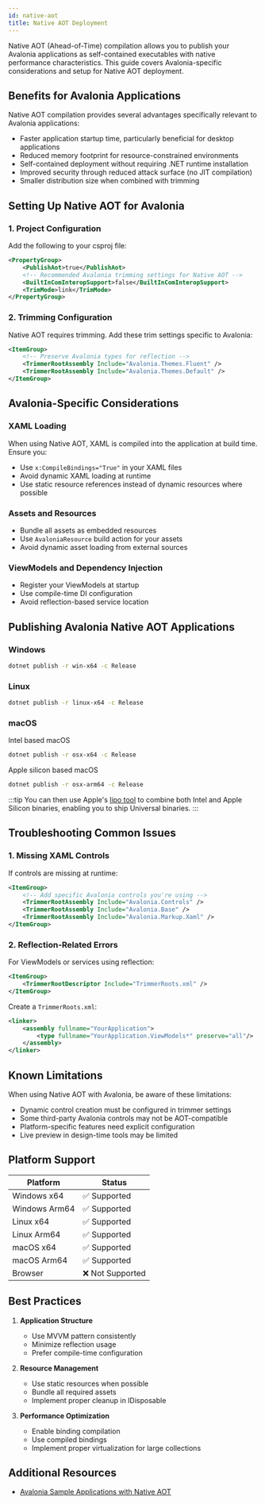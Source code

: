 ```yaml
---
id: native-aot
title: Native AOT Deployment
---
```


Native AOT (Ahead-of-Time) compilation allows you to publish your Avalonia applications as self-contained executables with native performance characteristics. This guide covers Avalonia-specific considerations and setup for Native AOT deployment.

## Benefits for Avalonia Applications

Native AOT compilation provides several advantages specifically relevant to Avalonia applications:

- Faster application startup time, particularly beneficial for desktop applications
- Reduced memory footprint for resource-constrained environments
- Self-contained deployment without requiring .NET runtime installation
- Improved security through reduced attack surface (no JIT compilation)
- Smaller distribution size when combined with trimming

## Setting Up Native AOT for Avalonia

### 1. Project Configuration

Add the following to your csproj file:

```xml
<PropertyGroup>
    <PublishAot>true</PublishAot>
    <!-- Recommended Avalonia trimming settings for Native AOT -->
    <BuiltInComInteropSupport>false</BuiltInComInteropSupport>
    <TrimMode>link</TrimMode>
</PropertyGroup>
```

### 2. Trimming Configuration

Native AOT requires trimming. Add these trim settings specific to Avalonia:

```xml
<ItemGroup>
    <!-- Preserve Avalonia types for reflection -->
    <TrimmerRootAssembly Include="Avalonia.Themes.Fluent" />
    <TrimmerRootAssembly Include="Avalonia.Themes.Default" />
</ItemGroup>
```

## Avalonia-Specific Considerations

### XAML Loading
When using Native AOT, XAML is compiled into the application at build time. Ensure you:
- Use `x:CompileBindings="True"` in your XAML files
- Avoid dynamic XAML loading at runtime
- Use static resource references instead of dynamic resources where possible

### Assets and Resources
- Bundle all assets as embedded resources
- Use `AvaloniaResource` build action for your assets
- Avoid dynamic asset loading from external sources

### ViewModels and Dependency Injection
- Register your ViewModels at startup
- Use compile-time DI configuration
- Avoid reflection-based service location

## Publishing Avalonia Native AOT Applications

### Windows
```bash
dotnet publish -r win-x64 -c Release
```

### Linux
```bash
dotnet publish -r linux-x64 -c Release
```

### macOS
Intel based macOS 
```bash
dotnet publish -r osx-x64 -c Release
```
Apple silicon based macOS 
```bash
dotnet publish -r osx-arm64 -c Release
```

:::tip
You can then use Apple's [lipo tool](https://developer.apple.com/documentation/apple-silicon/building-a-universal-macos-binary) to combine both Intel and Apple Silicon binaries, enabling you to ship  Universal binaries.
:::

## Troubleshooting Common Issues

### 1. Missing XAML Controls
If controls are missing at runtime:
```xml
<ItemGroup>
    <!-- Add specific Avalonia controls you're using -->
    <TrimmerRootAssembly Include="Avalonia.Controls" />
    <TrimmerRootAssembly Include="Avalonia.Base" />
    <TrimmerRootAssembly Include="Avalonia.Markup.Xaml" />
</ItemGroup>
```

### 2. Reflection-Related Errors
For ViewModels or services using reflection:
```xml
<ItemGroup>
    <TrimmerRootDescriptor Include="TrimmerRoots.xml" />
</ItemGroup>
```

Create a `TrimmerRoots.xml`:
```xml
<linker>
    <assembly fullname="YourApplication">
        <type fullname="YourApplication.ViewModels*" preserve="all"/>
    </assembly>
</linker>
```

## Known Limitations

When using Native AOT with Avalonia, be aware of these limitations:
- Dynamic control creation must be configured in trimmer settings
- Some third-party Avalonia controls may not be AOT-compatible
- Platform-specific features need explicit configuration
- Live preview in design-time tools may be limited

## Platform Support

| Platform | Status |
|----------|--------|
| Windows x64 | ✅ Supported | 
| Windows Arm64 | ✅ Supported | 
| Linux x64 | ✅ Supported | |
| Linux Arm64 | ✅ Supported | 
| macOS x64 | ✅ Supported | |
| macOS Arm64 | ✅ Supported | 
| Browser | ❌ Not Supported |

## Best Practices

1. **Application Structure**
   - Use MVVM pattern consistently
   - Minimize reflection usage
   - Prefer compile-time configuration

2. **Resource Management**
   - Use static resources when possible
   - Bundle all required assets
   - Implement proper cleanup in IDisposable

3. **Performance Optimization**
   - Enable binding compilation
   - Use compiled bindings
   - Implement proper virtualization for large collections

## Additional Resources

- [Avalonia Sample Applications with Native AOT](https://github.com/AvaloniaUI/Avalonia.Samples)
